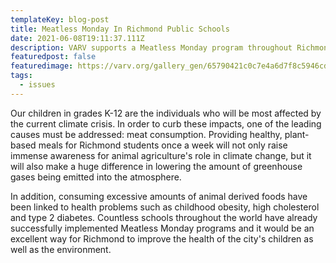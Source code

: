 ```yaml
---
templateKey: blog-post
title: Meatless Monday In Richmond Public Schools
date: 2021-06-08T19:11:37.111Z
description: VARV supports a Meatless Monday program throughout Richmond Public Schools.
featuredpost: false
featuredimage: https://varv.org/gallery_gen/65790421c0c7e4a6d7f8c5946cd36ee8_996x1008.jpg
tags:
  - issues
---
```

Our children in grades K-12 are the individuals who will be most affected by the current climate crisis. In order to curb these impacts, one of the leading causes must be addressed: meat consumption. Providing healthy, plant-based meals for Richmond students once a week will not only raise immense awareness for animal agriculture's role in climate change, but it will also make a huge difference in lowering the amount of greenhouse gases being emitted into the atmosphere.

In addition, consuming excessive amounts of animal derived foods have been linked to health problems such as childhood obesity, high cholesterol and type 2 diabetes. Countless schools throughout the world have already successfully implemented Meatless Monday programs and it would be an excellent way for Richmond to improve the health of the city's children as well as the environment.